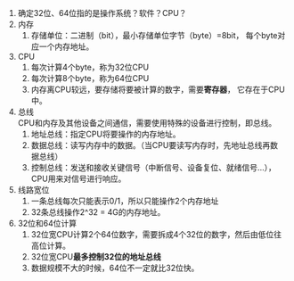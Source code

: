 1. 确定32位、64位指的是操作系统？软件？CPU？
2. 内存
    1. 存储单位：二进制（bit），最小存储单位字节（byte）=8bit，
    每个byte对应一个内存地址。
3. CPU
    1. 每次计算4个byte，称为32位CPU
    2. 每次计算8个byte，称为64位CPU
    3. 内存离CPU较远，要存储将要被计算的数字，需要**寄存器**，
    它存在于CPU中。
4. 总线  
    CPU和内存及其他设备之间通信，需要使用特殊的设备进行控制，即总线。
    1. 地址总线：指定CPU将要操作的内存地址。
    2. 数据总线：读写内存中的数据。（当CPU要读写内存时，先地址总线再数据总线）
    3. 控制总线：发送和接收关键信号（中断信号、设备复位、就绪信号...），CPU用来对信号进行响应。
5. 线路宽位
    1. 一条总线每次只能表示0/1，所以只能操作2个内存地址
    2. 32条总线操作2^32 = 4G的内存地址。
6. 32位和64位计算  
    1. 32位宽CPU计算2个64位数字，需要拆成4个32位的数字，然后由低位往高位计算。
    2. 32位宽CPU**最多控制32位的地址总线**
    3. 数据规模不大的时候，64位不一定就比32位快。